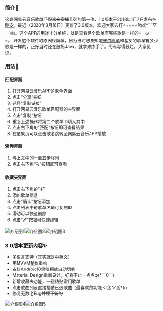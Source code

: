 ### 简介👀
这是[网易云音乐歌单匹配器](https://www.coolapk.com/apk/com.hongbojiang)~~全家桶~~系列的第一作，1.0版本于2018年1月7日发布在[酷安](https://www.coolapk.com/)，最近（2020年3月16日）更新了3.0版本，欢迎大家去打⭐⭐⭐⭐⭐哟d(*￣▽￣)👍。这个APP的用途十分单纯，就是查看两个歌单有哪些歌是一样的=￣ω￣=。
开发这个软件的原因很简单，因为当时想要知道[我的歌单](https://music.163.com/playlist?id=444674095)和基友的歌单有多少歌是一样的，正好当时还在鼓捣Java，就拿来练手了。代码写得很烂，大家见谅。

### 用法🔧

#### 匹配界面
1. 打开网易云音乐APP的歌单界面
2. 点击“分享”按钮
3. 选择“复制链接”
4. 打开网易云音乐歌单匹配器的主界面
5. 点击“复制”按钮
6. 重复上述操作将第二个歌单ID填入其中
7. 点击右下角的“匹配”按钮即可查看结果
8. 在结果页可以点击歌名跳转至网易云音乐APP播放

#### 查询界面
1. 与上文中的一至五步相同
2. 点击右下角“🔍”按钮即可查看

#### 收藏夹界面
1. 点击右下角的“➕”
2. 添加歌单信息
3. 点击“确认”按钮添加
4. 点击列表中的歌单名即可复制ID
5. 滑动可以快速删除
6. 点击“🖊”按钮可快速编辑

![介绍图1](http://image.coolapk.com/apk_image/2020/0316/13/05-173450-o_1e3gsmjpo14551qterthut41ld115-uid-782292@1080x2340.png.t.jpg)![介绍图2](http://image.coolapk.com/apk_image/2020/0316/13/04-173450-o_1e3gsmjpo1jnieqn3u019rflfd19-uid-782292@1080x2340.png.t.jpg)![介绍图3](http://image.coolapk.com/apk_image/2020/0316/13/03-173450-o_1e3gsmjpo1mo7672mbv1q2a1qru18-uid-782292@1080x2340.png.t.jpg)

### 3.0版本更新内容✨
- 多语言支持（其实就是中英文）
- 用MVVM整体重构
- 支持Android10黑暗模式自动切换
- Material Design重新设计，好看不止一点点φ(*￣0￣)
- 新增收藏夹功能，一键粘贴常用歌单
- 点击歌曲列表直接播放已选歌曲（最喜欢的功能ヾ(≧▽≦*)o
- 修复无数老Bug~~并埋下新的~~

![介绍图4](http://image.coolapk.com/apk_image/2020/0316/13/01-173450-o_1e3gsmjpovq7j961vhu1lil55i16-uid-782292@1080x2340.png.t.jpg)![介绍图5](http://image.coolapk.com/apk_image/2020/0316/13/02-173450-o_1e3gsmjpo1efp19e6182k1b5mt0617-uid-782292@1080x2340.png.t.jpg)